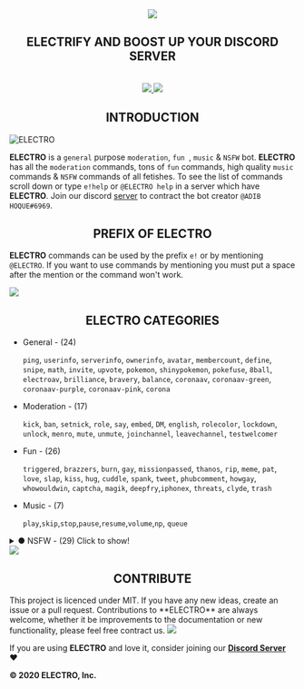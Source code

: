 <div align="center">
  <img src="https://cdn.discordapp.com/attachments/656517276832366595/661972761698369536/ELECTRO_WEB_HEADER.png" align="center">
  <h2 align="center">ELECTRIFY AND BOOST UP YOUR DISCORD SERVER</h2> 
  <br>
  <a href="https://discordapp.com/api/oauth2/authorize?client_id=629323586930212884&permissions=2146827775&scope=bot">
    <img src="https://img.shields.io/badge/ADD-BOT-orange.svg?style=for-the-badge">
  </a>
  <a href="https://discord.gg/kuWVFpR">
    <img src="https://img.shields.io/badge/JOIN-GUILD-orange.svg?style=for-the-badge">
  </a>
  </div> 
  

<h2 align="center">INTRODUCTION</h2>

<img src="https://cdn.discordapp.com/attachments/656517276832366595/656760631474520074/ELECTRO_ELECTRIFY_YOUR_SERVER.gif" alt="ELECTRO" align="center">

**ELECTRO** is a `general` purpose `moderation`, `fun `, `music` & `NSFW` bot. **ELECTRO** has all the `moderation` commands, tons of `fun` commands, high quality `music` commands & `NSFW` commands of all fetishes. To see the list of commands scroll down or type `e!help` or `@ELECTRO help` in a server which have **ELECTRO**. Join our discord [server](https://github.com/kyb3r/modmail/wiki) to contract the bot creator `@ADIB HOQUE#6969`.

<h2 align="center">PREFIX OF ELECTRO</h2> 


**ELECTRO** commands can be used by the prefix `e!` or by mentioning `@ELECTRO`. If you want to use commands by mentioning you must put a space after the mention or the command won't work. 

<img src="https://cdn.discordapp.com/attachments/656517276832366595/682143066689241094/ELECTRODiv.png" aling="center">
  
<h2 align="center">ELECTRO CATEGORIES</h2>
<ul>
  <li>General - (24)</li>
  
`ping`, `userinfo`, `serverinfo`, `ownerinfo`, `avatar`, `membercount`, `define`, `snipe`, `math`, `invite`, `upvote`, `pokemon`, `shinypokemon`, `pokefuse`, `8ball`, `electroav`, `brilliance`, `bravery`, `balance`, `coronaav`, `coronaav-green`, `coronaav-purple`, `coronaav-pink`, `corona`
  <li>Moderation - (17)</li>
  
`kick`, `ban`, `setnick`, `role`, `say`, `embed`, `DM`, `english`, `rolecolor`, `lockdown`, `unlock`, `menro`, `mute`, `unmute`, `joinchannel`, `leavechannel`, `testwelcomer`
  <li>Fun - (26)</li>
  
`triggered`, `brazzers`, `burn`, `gay`, `missionpassed`, `thanos`, `rip`, `meme`, `pat`, `love`, `slap`, `kiss`, `hug`, `cuddle`, `spank`, `tweet`, `phubcomment`, `howgay`, `whowouldwin`, `captcha`, `magik`, `deepfry`,`iphonex`, `threats`, `clyde`, `trash`
  <li>Music - (7)</li>
  
`play`,`skip`,`stop`,`pause`,`resume`,`volume`,`np`, `queue` 
</ul>
<details>
  <summary>● NSFW - (29) Click to show!</summary> 
boobs, pussy, ass, thighs, porngif, 4k, anal, pornhub, pornstar, classic, blowjob, hentai, hentaiass, hentaianal, hentaithighs, hentaineko, hentaikitsune, girlsolo, pussygif, feet, femdom, pussyart, smallboobs, girlsologif, classic, cumsluts, randomhentaigif, bjgif, lesbian 
</details> 

<img src="https://cdn.discordapp.com/attachments/656517276832366595/682143066689241094/ELECTRODiv.png" aling="center">
<h2 align="center">CONTRIBUTE</h2> 
This project is licenced under MIT. If you have any new ideas, create an issue or a pull request. Contributions to **ELECTRO** are always welcome, whether it be improvements to the documentation or new functionality, please feel free contract us.
<img src="https://cdn.discordapp.com/attachments/656517276832366595/682143066689241094/ELECTRODiv.png" aling="center">
 
If you are using **ELECTRO** and love it, consider joining our **[Discord Server](https://discord.gg/kuWVFpR)** :heart:

 
**© 2020 ELECTRO, Inc.**
